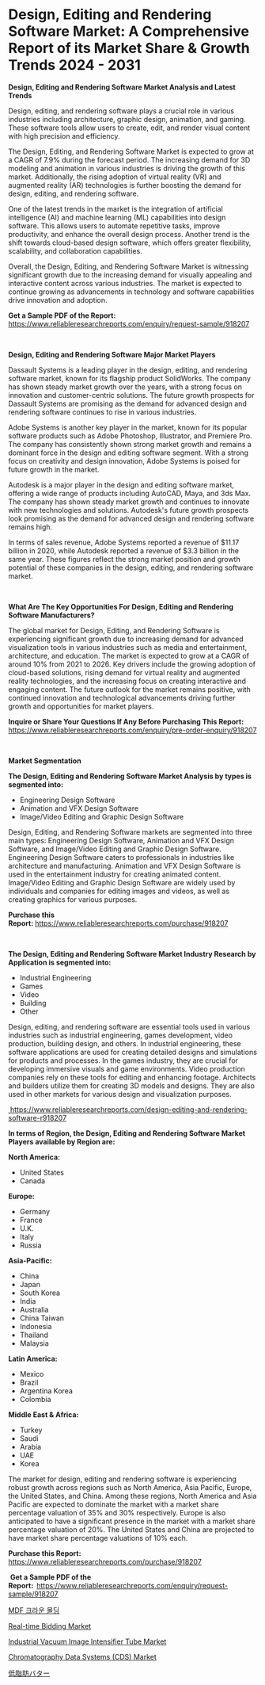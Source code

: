 <p><h1>Design, Editing and Rendering Software Market: A Comprehensive Report of its Market Share & Growth Trends 2024 - 2031</h1></p><p><strong>Design, Editing and Rendering Software Market Analysis and Latest Trends</strong></p>
<p><p>Design, editing, and rendering software plays a crucial role in various industries including architecture, graphic design, animation, and gaming. These software tools allow users to create, edit, and render visual content with high precision and efficiency.</p><p>The Design, Editing, and Rendering Software Market is expected to grow at a CAGR of 7.9% during the forecast period. The increasing demand for 3D modeling and animation in various industries is driving the growth of this market. Additionally, the rising adoption of virtual reality (VR) and augmented reality (AR) technologies is further boosting the demand for design, editing, and rendering software.</p><p>One of the latest trends in the market is the integration of artificial intelligence (AI) and machine learning (ML) capabilities into design software. This allows users to automate repetitive tasks, improve productivity, and enhance the overall design process. Another trend is the shift towards cloud-based design software, which offers greater flexibility, scalability, and collaboration capabilities.</p><p>Overall, the Design, Editing, and Rendering Software Market is witnessing significant growth due to the increasing demand for visually appealing and interactive content across various industries. The market is expected to continue growing as advancements in technology and software capabilities drive innovation and adoption.</p></p>
<p><strong>Get a Sample PDF of the Report:&nbsp;</strong> <a href="https://www.reliableresearchreports.com/enquiry/request-sample/918207">https://www.reliableresearchreports.com/enquiry/request-sample/918207</a></p>
<p>&nbsp;</p>
<p><strong>Design, Editing and Rendering Software Major Market Players</strong></p>
<p><p>Dassault Systems is a leading player in the design, editing, and rendering software market, known for its flagship product SolidWorks. The company has shown steady market growth over the years, with a strong focus on innovation and customer-centric solutions. The future growth prospects for Dassault Systems are promising as the demand for advanced design and rendering software continues to rise in various industries.</p><p>Adobe Systems is another key player in the market, known for its popular software products such as Adobe Photoshop, Illustrator, and Premiere Pro. The company has consistently shown strong market growth and remains a dominant force in the design and editing software segment. With a strong focus on creativity and design innovation, Adobe Systems is poised for future growth in the market.</p><p>Autodesk is a major player in the design and editing software market, offering a wide range of products including AutoCAD, Maya, and 3ds Max. The company has shown steady market growth and continues to innovate with new technologies and solutions. Autodesk's future growth prospects look promising as the demand for advanced design and rendering software remains high.</p><p>In terms of sales revenue, Adobe Systems reported a revenue of $11.17 billion in 2020, while Autodesk reported a revenue of $3.3 billion in the same year. These figures reflect the strong market position and growth potential of these companies in the design, editing, and rendering software market.</p></p>
<p>&nbsp;</p>
<p><strong>What Are The Key Opportunities For Design, Editing and Rendering Software Manufacturers?</strong></p>
<p><p>The global market for Design, Editing, and Rendering Software is experiencing significant growth due to increasing demand for advanced visualization tools in various industries such as media and entertainment, architecture, and education. The market is expected to grow at a CAGR of around 10% from 2021 to 2026. Key drivers include the growing adoption of cloud-based solutions, rising demand for virtual reality and augmented reality technologies, and the increasing focus on creating interactive and engaging content. The future outlook for the market remains positive, with continued innovation and technological advancements driving further growth and opportunities for market players.</p></p>
<p><strong>Inquire or Share Your Questions If Any Before Purchasing This Report:</strong> <a href="https://www.reliableresearchreports.com/enquiry/pre-order-enquiry/918207">https://www.reliableresearchreports.com/enquiry/pre-order-enquiry/918207</a></p>
<p>&nbsp;</p>
<p><strong>Market Segmentation</strong></p>
<p><strong>The Design, Editing and Rendering Software Market Analysis by types is segmented into:</strong></p>
<p><ul><li>Engineering Design Software</li><li>Animation and VFX Design Software</li><li>Image/Video Editing and Graphic Design Software</li></ul></p>
<p><p>Design, Editing, and Rendering Software markets are segmented into three main types: Engineering Design Software, Animation and VFX Design Software, and Image/Video Editing and Graphic Design Software. Engineering Design Software caters to professionals in industries like architecture and manufacturing. Animation and VFX Design Software is used in the entertainment industry for creating animated content. Image/Video Editing and Graphic Design Software are widely used by individuals and companies for editing images and videos, as well as creating graphics for various purposes.</p></p>
<p><strong>Purchase this Report:&nbsp;</strong><a href="https://www.reliableresearchreports.com/purchase/918207">https://www.reliableresearchreports.com/purchase/918207</a></p>
<p>&nbsp;</p>
<p><strong>The Design, Editing and Rendering Software Market Industry Research by Application is segmented into:</strong></p>
<p><ul><li>Industrial Engineering</li><li>Games</li><li>Video</li><li>Building</li><li>Other</li></ul></p>
<p><p>Design, editing, and rendering software are essential tools used in various industries such as industrial engineering, games development, video production, building design, and others. In industrial engineering, these software applications are used for creating detailed designs and simulations for products and processes. In the games industry, they are crucial for developing immersive visuals and game environments. Video production companies rely on these tools for editing and enhancing footage. Architects and builders utilize them for creating 3D models and designs. They are also used in other markets for various design and visualization purposes.</p></p>
<p><a href="https://www.reliableresearchreports.com/design-editing-and-rendering-software-r918207">&nbsp;https://www.reliableresearchreports.com/design-editing-and-rendering-software-r918207</a></p>
<p><strong>In terms of Region, the Design, Editing and Rendering Software Market Players available by Region are:</strong></p>
<p>
    <p> <strong> North America: </strong>
        <ul>
            <li>United States</li>
            <li>Canada</li>
        </ul>
        </p> 
    <p> <strong> Europe: </strong>
        <ul>
            <li>Germany</li>
            <li>France</li>
            <li>U.K.</li>
            <li>Italy</li>
            <li>Russia</li>
        </ul>
        </p> 
    <p> <strong> Asia-Pacific: </strong>
        <ul>
            <li>China</li>
            <li>Japan</li>
            <li>South Korea</li>
            <li>India</li>
            <li>Australia</li>
            <li>China Taiwan</li>
            <li>Indonesia</li>
            <li>Thailand</li>
            <li>Malaysia</li>
        </ul>
        </p> 
    <p> <strong> Latin America: </strong>
        <ul>
            <li>Mexico</li>
            <li>Brazil</li>
            <li>Argentina Korea</li>
            <li>Colombia</li>
        </ul>
        </p> 
    <p> <strong> Middle East & Africa: </strong>
        <ul>
            <li>Turkey</li>
            <li>Saudi</li>
            <li>Arabia</li>
            <li>UAE</li>
            <li>Korea</li>
        </ul>
    </p>
    </p>
<p><p>The market for design, editing and rendering software is experiencing robust growth across regions such as North America, Asia Pacific, Europe, the United States, and China. Among these regions, North America and Asia Pacific are expected to dominate the market with a market share percentage valuation of 35% and 30% respectively. Europe is also anticipated to have a significant presence in the market with a market share percentage valuation of 20%. The United States and China are projected to have market share percentage valuations of 10% each.</p></p>
<p><strong>Purchase this Report: </strong><a href="https://www.reliableresearchreports.com/purchase/918207">https://www.reliableresearchreports.com/purchase/918207</a></p>
<p>&nbsp;<strong>Get a Sample PDF of the Report:&nbsp;&nbsp;</strong><a href="https://www.reliableresearchreports.com/enquiry/request-sample/918207">https://www.reliableresearchreports.com/enquiry/request-sample/918207</a></p>
<p><strong></strong></p>
<p><p><a href="https://github.com/fernandotryO5lson96765/Market-Research-Report-List-1/blob/main/111508260001.md">MDF 크라운 몰딩</a></p><p><a href="https://github.com/jaidynmorantestelletmjzya/Market-Research-Report-List-2/blob/main/real-time-bidding-market.md">Real-time Bidding Market</a></p><p><a href="https://www.linkedin.com/pulse/industrial-vacuum-image-intensifier-tube-market-trends-forecast-hurte">Industrial Vacuum Image Intensifier Tube Market</a></p><p><a href="https://github.com/ruddyyedelwadw/Market-Research-Report-List-2/blob/main/chromatography-data-systems-cds-market.md">Chromatography Data Systems (CDS) Market</a></p><p><a href="https://github.com/leigh4852023/Market-Research-Report-List-1/blob/main/468097661351.md">低脂肪バター</a></p></p>